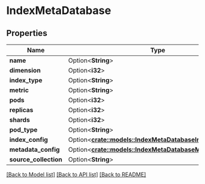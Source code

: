 # IndexMetaDatabase

## Properties

Name | Type | Description | Notes
------------ | ------------- | ------------- | -------------
**name** | Option<**String**> |  | [optional]
**dimension** | Option<**i32**> |  | [optional]
**index_type** | Option<**String**> |  | [optional]
**metric** | Option<**String**> |  | [optional]
**pods** | Option<**i32**> |  | [optional]
**replicas** | Option<**i32**> |  | [optional]
**shards** | Option<**i32**> |  | [optional]
**pod_type** | Option<**String**> |  | [optional]
**index_config** | Option<[**crate::models::IndexMetaDatabaseIndexConfig**](indexMeta_database_index_config.md)> |  | [optional]
**metadata_config** | Option<[**crate::models::IndexMetaDatabaseMetadataConfig**](indexMeta_database_metadata_config.md)> |  | [optional]
**source_collection** | Option<**String**> |  | [optional]

[[Back to Model list]](../README.md#documentation-for-models) [[Back to API list]](../README.md#documentation-for-api-endpoints) [[Back to README]](../README.md)


